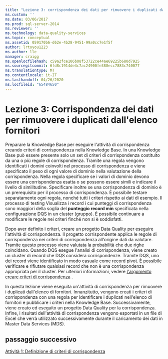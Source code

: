 ```yaml
---
title: "Lezione 3: corrispondenza dei dati per rimuovere i duplicati dall'elenco dei fornitori | Microsoft Docs"
ms.custom: ''
ms.date: 03/06/2017
ms.prod: sql-server-2014
ms.reviewer: ''
ms.technology: data-quality-services
ms.topic: conceptual
ms.assetid: 059170b6-d62e-4b28-9451-99a0cc7e1f5f
author: lrtoyou1223
ms.author: lle
manager: craigg
ms.openlocfilehash: c59a2fce106b08f53722ce44ae69225b680d7925
ms.sourcegitcommit: 6fd8c1914de4c7ac24900fe388ecc7883c740077
ms.translationtype: MT
ms.contentlocale: it-IT
ms.lasthandoff: 04/26/2020
ms.locfileid: "65484650"
---
```

# <a name="lesson-3-matching-data-to-remove-duplicates-from-supplier-list"></a>Lezione 3: Corrispondenza dei dati per rimuovere i duplicati dall'elenco fornitori
  Preparare la Knowledge Base per eseguire l'attività di corrispondenza creando criteri di corrispondenza nella Knowledge Base. In una Knowledge Base può essere presente solo un set di criteri di corrispondenza costituito da una o più regole di corrispondenza. Tramite una regola vengono identificati i domini coinvolti nel processo di corrispondenza e viene specificato il peso di ogni valore di dominio nella valutazione della corrispondenza. Nella regola specificare se i valori di dominio devono essere una corrispondenza esatta o se possono essere simili e indicare il livello di similitudine. Specificare inoltre se una corrispondenza di dominio è un prerequisito per il processo di corrispondenza. È possibile testare separatamente ogni regola, nonché tutti i criteri rispetto ai dati di esempio. Il processo di testing Visualizza i record i cui punteggi di corrispondenza sono maggiori della soglia del **punteggio record min** specificata nella configurazione DQS in un cluster (gruppo). È possibile continuare a modificare le regole nei criteri finché non si è soddisfatti.  
  
 Dopo aver definito i criteri, creare un progetto Data Quality per eseguire l'attività di corrispondenza. Il progetto corrispondente applica le regole di corrispondenza nei criteri di corrispondenza all'origine dati da valutare. Tramite questo processo viene valutata la probabilità che due righe coincidano. Quando DQS esegue l'analisi di corrispondenza, viene creato un cluster di record che DQS considera corrispondenze. Tramite DQS, uno dei record viene identificato in modo casuale come record pivot. È possibile verificare e rifiutare qualsiasi record che non è una corrispondenza appropriata per il cluster. Per ulteriori informazioni, vedere [l'argomento creare criteri di corrispondenza](https://msdn.microsoft.com/library/hh270290.aspx) .  
  
 In questa lezione viene eseguita un'attività di corrispondenza per rimuovere i duplicati dall'elenco di fornitori. Innanzitutto, vengono creati i criteri di corrispondenza con una regola per identificare i duplicati nell'elenco di fornitori e pubblicare i criteri nella Knowledge Base. Successivamente, viene creato ed eseguito un progetto Data Quality per la corrispondenza. Infine, i risultati dell'attività di corrispondenza vengono esportati in un file di Excel che verrà utilizzato successivamente durante il caricamento dei dati in Master Data Services (MDS).  
  
## <a name="next-step"></a>passaggio successivo  
 [Attività 1: Definizione di criteri di corrispondenza](../../2014/tutorials/task-1-defining-a-matching-policy.md)  
  
  
